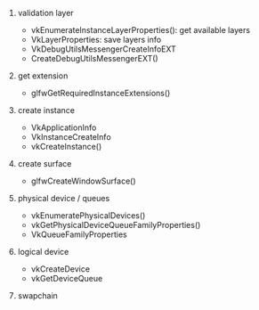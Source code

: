 1. validation layer
    - vkEnumerateInstanceLayerProperties(): get available layers
    - VkLayerProperties: save layers info
    - VkDebugUtilsMessengerCreateInfoEXT
    - CreateDebugUtilsMessengerEXT()

2. get extension
    - glfwGetRequiredInstanceExtensions()

3. create instance
    - VkApplicationInfo
    - VkInstanceCreateInfo
    - vkCreateInstance()

4. create surface
    - glfwCreateWindowSurface()

5. physical device / queues
    - vkEnumeratePhysicalDevices()
    - vkGetPhysicalDeviceQueueFamilyProperties()
    - VkQueueFamilyProperties
6. logical device
    - vkCreateDevice
    - vkGetDeviceQueue
7. swapchain